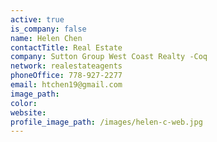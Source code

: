 ```yaml
---
active: true
is_company: false
name: Helen Chen
contactTitle: Real Estate
company: Sutton Group West Coast Realty -Coq
network: realestateagents
phoneOffice: 778-927-2277
email: htchen19@gmail.com
image_path:
color:
website:
profile_image_path: /images/helen-c-web.jpg
---
```



